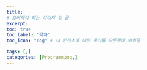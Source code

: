 ```yaml
---
title: 
# 오버레이 되는 이미지 및 글
excerpt: 
toc: true
toc_label: "목차"
toc_icon: "cog" # 내 컨텐츠에 대한 목차를 오른쪽에 띄워줌

tags: [,]
categories: [Programming,]
---
```


